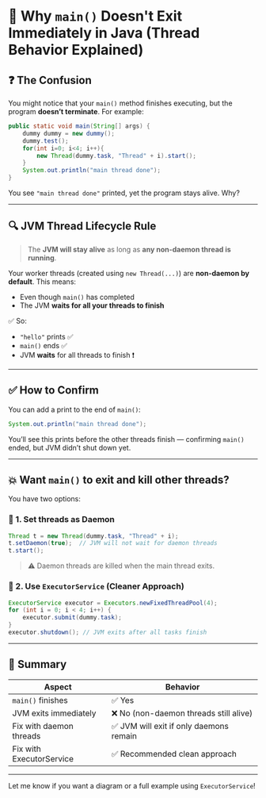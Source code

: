 
# 🧵 Why `main()` Doesn't Exit Immediately in Java (Thread Behavior Explained)

## ❓ The Confusion

You might notice that your `main()` method finishes executing, but the program **doesn’t terminate**. For example:

```java
public static void main(String[] args) {
    dummy dummy = new dummy();
    dummy.test();
    for(int i=0; i<4; i++){
        new Thread(dummy.task, "Thread" + i).start();
    }
    System.out.println("main thread done");
}
```

You see `"main thread done"` printed, yet the program stays alive. Why?

---

## 🔍 JVM Thread Lifecycle Rule

> The **JVM will stay alive** as long as **any non-daemon thread is running**.

Your worker threads (created using `new Thread(...)`) are **non-daemon by default**. This means:
- Even though `main()` has completed 
- The JVM **waits for all your threads to finish**

✅ So:
- `"hello"` prints ✅
- `main()` ends ✅
- JVM **waits** for all threads to finish ❗

---

## ✅ How to Confirm

You can add a print to the end of `main()`:

```java
System.out.println("main thread done");
```

You’ll see this prints before the other threads finish — confirming `main()` ended, but JVM didn’t shut down yet.

---

## 💥 Want `main()` to exit and kill other threads?

You have two options:

### 🔹 1. Set threads as Daemon

```java
Thread t = new Thread(dummy.task, "Thread" + i);
t.setDaemon(true);  // JVM will not wait for daemon threads
t.start();
```

> ⚠️ Daemon threads are killed when the main thread exits.

### 🔹 2. Use `ExecutorService` (Cleaner Approach)

```java
ExecutorService executor = Executors.newFixedThreadPool(4);
for (int i = 0; i < 4; i++) {
    executor.submit(dummy.task);
}
executor.shutdown(); // JVM exits after all tasks finish
```

---

## 🧠 Summary

| Aspect                       | Behavior                  |
|-----------------------------|---------------------------|
| `main()` finishes            | ✅ Yes                    |
| JVM exits immediately        | ❌ No (non-daemon threads still alive) |
| Fix with daemon threads      | ✅ JVM will exit if only daemons remain |
| Fix with ExecutorService     | ✅ Recommended clean approach |

---

Let me know if you want a diagram or a full example using `ExecutorService`!
